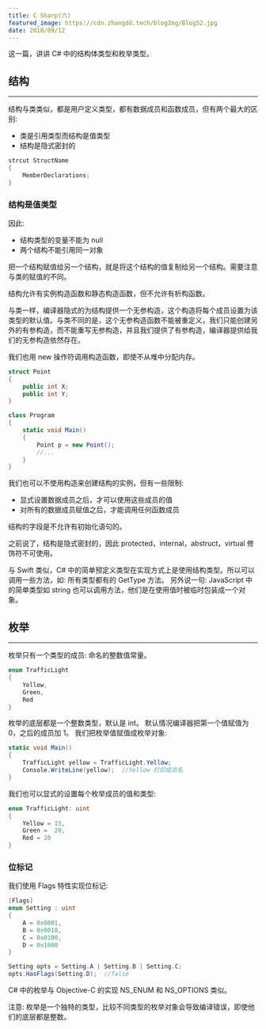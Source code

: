 ```yaml
---
title: C Sharp(六)
featured_image: https://cdn.zhangdd.tech/blogImg/Blog52.jpg
date: 2018/09/12
---
```


这一篇，讲讲 C# 中的结构体类型和枚举类型。

## 结构
***  
结构与类类似，都是用户定义类型，都有数据成员和函数成员，但有两个最大的区别: 
- 类是引用类型而结构是值类型
- 结构是隐式密封的

``` csharp
strcut StructName
{
    MemberDeclarations;
}
```

### 结构是值类型
因此: 
- 结构类型的变量不能为 null
- 两个结构不能引用同一对象

把一个结构赋值给另一个结构，就是将这个结构的值复制给另一个结构。需要注意与类的赋值的不同。

结构允许有实例构造函数和静态构造函数，但不允许有析构函数。

与类一样，编译器隐式的为结构提供一个无参构造，这个构造将每个成员设置为该类型的默认值。与类不同的是，这个无参构造函数不能被重定义，我们只能创建另外的有参构造，而不能重写无参构造，并且我们提供了有参构造，编译器提供给我们的无参构造依然存在。

我们也用 new 操作符调用构造函数，即使不从堆中分配内存。
``` csharp
struct Point
{
    public int X;
    public int Y;
}

class Program
{
    static void Main()
    {
        Point p = new Point();
        //...
    }
}
```

我们也可以不使用构造来创建结构的实例，但有一些限制: 
- 显式设置数据成员之后，才可以使用这些成员的值
- 对所有的数据成员赋值之后，才能调用任何函数成员

结构的字段是不允许有初始化语句的。

之前说了，结构是隐式密封的，因此 protected，internal，abstruct，virtual 修饰符不可使用。

与 Swift 类似，C# 中的简单预定义类型在实现方式上是使用结构类型。所以可以调用一些方法，如: 所有类型都有的 GetType 方法。
另外说一句: JavaScript 中的简单类型如 string 也可以调用方法，他们是在使用值时被临时包装成一个对象。

## 枚举
***  
枚举只有一个类型的成员: 命名的整数值常量。
``` csharp
enum TrafficLight
{
    Yellow,
    Green,
    Red
}
```

枚举的底层都是一个整数类型，默认是 int。
默认情况编译器把第一个值赋值为 0，之后的成员加 1。
我们把枚举值赋值成枚举对象: 
``` csharp
static void Main()
{
    TrafficLight yellow = TrafficLight.Yellow;
    Console.WriteLine(yellow);  //Yellow 打印成员名
}
```

我们也可以显式的设置每个枚举成员的值和类型: 
``` csharp
enum TrafficLight: uint
{
    Yellow = 15,
    Green =  20,
    Red = 20
}
```

### 位标记
我们使用 Flags 特性实现位标记: 
``` csharp
[Flags]
enum Setting : uint
{
    A = 0x0001,
    B = 0x0010,
    C = 0x0100,
    D = 0x1000
}

Setting opts = Setting.A | Setting.B | Setting.C;
opts.HasFlags(Setting.D);  //false
```

C# 中的枚举与 Objective-C 的实现 NS_ENUM 和 NS_OPTIONS 类似。

注意: 枚举是一个独特的类型，比较不同类型的枚举对象会导致编译错误，即使他们的底层都是整数。